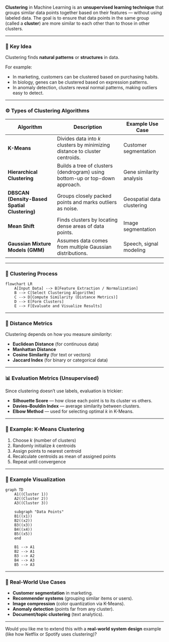 **Clustering** in Machine Learning is an **unsupervised learning technique** that groups similar data points together based on their features — without using labeled data. The goal is to ensure that data points in the same group (called a **cluster**) are more similar to each other than to those in other clusters.

---

### 🧩 **Key Idea**

Clustering finds **natural patterns** or **structures** in data.

For example:

* In marketing, customers can be clustered based on purchasing habits.
* In biology, genes can be clustered based on expression patterns.
* In anomaly detection, clusters reveal normal patterns, making outliers easy to detect.

---

### ⚙️ **Types of Clustering Algorithms**

| Algorithm                                     | Description                                                                  | Example Use Case           |
| --------------------------------------------- | ---------------------------------------------------------------------------- | -------------------------- |
| **K-Means**                                   | Divides data into *k* clusters by minimizing distance to cluster centroids.  | Customer segmentation      |
| **Hierarchical Clustering**                   | Builds a tree of clusters (dendrogram) using bottom-up or top-down approach. | Gene similarity analysis   |
| **DBSCAN (Density-Based Spatial Clustering)** | Groups closely packed points and marks outliers as noise.                    | Geospatial data clustering |
| **Mean Shift**                                | Finds clusters by locating dense areas of data points.                       | Image segmentation         |
| **Gaussian Mixture Models (GMM)**             | Assumes data comes from multiple Gaussian distributions.                     | Speech, signal modeling    |

---

### 🧠 **Clustering Process**

```mermaid
flowchart LR
    A[Input Data] --> B[Feature Extraction / Normalization]
    B --> C[Select Clustering Algorithm]
    C --> D[Compute Similarity (Distance Metrics)]
    D --> E[Form Clusters]
    E --> F[Evaluate and Visualize Results]
```

---

### 📏 **Distance Metrics**

Clustering depends on how you measure *similarity*:

* **Euclidean Distance** (for continuous data)
* **Manhattan Distance**
* **Cosine Similarity** (for text or vectors)
* **Jaccard Index** (for binary or categorical data)

---

### 📊 **Evaluation Metrics (Unsupervised)**

Since clustering doesn’t use labels, evaluation is trickier:

* **Silhouette Score** — how close each point is to its cluster vs others.
* **Davies–Bouldin Index** — average similarity between clusters.
* **Elbow Method** — used for selecting optimal *k* in K-Means.

---

### 🧠 Example: K-Means Clustering

1. Choose *k* (number of clusters)
2. Randomly initialize *k* centroids
3. Assign points to nearest centroid
4. Recalculate centroids as mean of assigned points
5. Repeat until convergence

---

### 🧩 Example Visualization

```mermaid
graph TD
    A1((Cluster 1))
    A2((Cluster 2))
    A3((Cluster 3))

    subgraph "Data Points"
    B1((x1))
    B2((x2))
    B3((x3))
    B4((x4))
    B5((x5))
    end

    B1 --> A1
    B2 --> A1
    B3 --> A2
    B4 --> A3
    B5 --> A3
```

---

### 🚀 **Real-World Use Cases**

* **Customer segmentation** in marketing.
* **Recommender systems** (grouping similar items or users).
* **Image compression** (color quantization via K-Means).
* **Anomaly detection** (points far from any cluster).
* **Document/topic clustering** (text analytics).

---

Would you like me to extend this with a **real-world system design** example (like how Netflix or Spotify uses clustering)?
